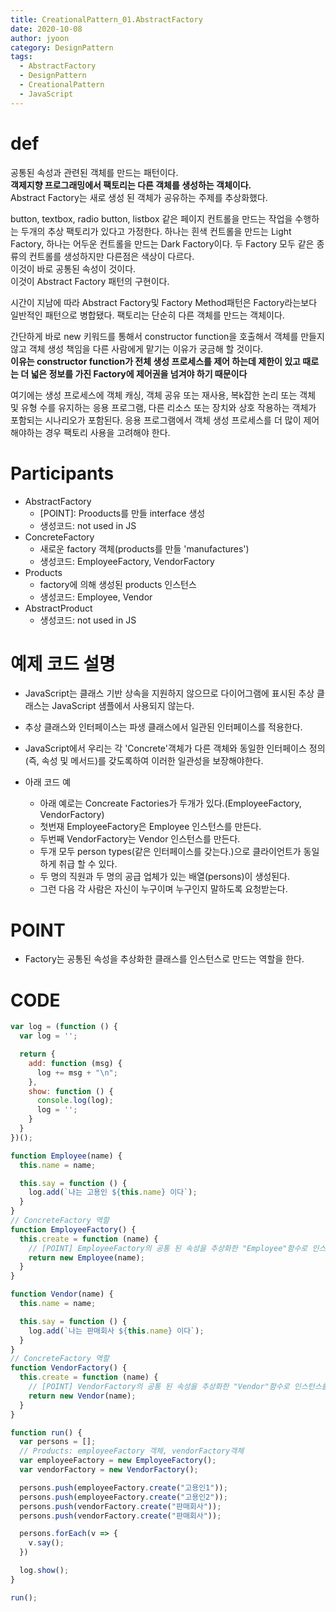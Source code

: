 ```yaml
---
title: CreationalPattern_01.AbstractFactory
date: 2020-10-08
author: jyoon
category: DesignPattern
tags:
  - AbstractFactory
  - DesignPattern
  - CreationalPattern
  - JavaScript
---
```


# def
  공통된 속성과 관련된 객체를 만드는 패턴이다.    
  **객제지향 프로그래밍에서 팩토리는 다른 객체를 생성하는 객체이다.**   
  Abstract Factory는 새로 생성 된 객체가 공유하는 주제를 추상화했다.  

  button, textbox, radio button, listbox 같은 페이지 컨트롤을 만드는 작업을 수행하는 두개의 추상 팩토리가 있다고 가정한다.
  하나는 흰색 컨트롤을 만드는 Light Factory, 하나는 어두운 컨트롤을 만드는 Dark Factory이다.
  두 Factory 모두 같은 종류의 컨트롤를 생성하지만 다른점은 색상이 다르다.  
  이것이 바로 공통된 속성이 것이다.  
  이것이 Abstract Factory 패턴의 구현이다.  

  시간이 지남에 따라 Abstract Factory및 Factory Method패턴은 Factory라는보다 일반적인 패턴으로 병합됐다. 
  팩토리는 단순히 다른 객체를 만드는 객체이다.  
  
  간단하게 바로 new 키워드를 통해서 constructor function을 호출해서 객체를 만들지 않고 객체 생성 책임을 다른 사람에게 맡기는 이유가 궁금해 할 것이다.  
  **이유는 constructor function가 전체 생성 프로세스를 제어 하는데 제한이 있고 때로는 더 넓은 정보를 가진 Factory에 제어권을 넘겨야 하기 때문이다**

  여기에는 생성 프로세스에 객체 캐싱, 객체 공유 또는 재사용, 복k잡한 논리 또는 객체 및 유형 수를 유지하는 응용 프로그램, 다른 리소스 또는 장치와 상호 작용하는 객체가 포함되는 시나리오가 포함된다. 
  응용 프로그램에서 객체 생성 프로세스를 더 많이 제어해야하는 경우 팩토리 사용을 고려해야 한다.

# Participants
  * AbstractFactory
    - [POINT]: Prooducts를 만들 interface 생성
    - 생성코드: not used in JS
  * ConcreteFactory
    - 새로운 factory 객체(products를 만들 'manufactures')
    - 생성코드: EmployeeFactory, VendorFactory 
  * Products
    - factory에 의해 생성된 products 인스턴스
    - 생성코드: Employee, Vendor
  * AbstractProduct
    - 생성코드: not used in JS

# 예제 코드 설명
  * JavaScript는 클래스 기반 상속을 지원하지 않으므로 다이어그램에 표시된 추상 클래스는 JavaScript 샘플에서 사용되지 않는다.
  * 추상 클래스와 인터페이스는 파생 클래스에서 일관된 인터페이스를 적용한다. 
  * JavaScript에서 우리는 각 'Concrete'객체가 다른 객체와 동일한 인터페이스 정의 (즉, 속성 및 메서드)를 갖도록하여 이러한 일관성을 보장해야한다.    
  
  * 아래 코드 예
    - 아래 예로는 Concreate Factories가 두개가 있다.(EmployeeFactory, VendorFactory)
    - 첫번재 EmployeeFactory은 Employee 인스턴스를 만든다.
    - 두번째 VendorFactory는 Vendor 인스턴스를 만든다.
    - 두개 모두 person types(같은 인터페이스를 갖는다.)으로 클라이언트가 동일하게 취급 할 수 있다. 
    - 두 명의 직원과 두 명의 공급 업체가 있는 배열(persons)이 생성된다. 
    - 그런 다음 각 사람은 자신이 누구이며 누구인지 말하도록 요청받는다.

# POINT
  * Factory는 공통된 속성을 추상화한 클래스를 인스턴스로 만드는 역할을 한다.

# CODE
```js
var log = (function () {
  var log = '';

  return {
    add: function (msg) {
      log += msg + "\n";
    },
    show: function () {
      console.log(log);
      log = '';
    }
  }
})();

function Employee(name) {
  this.name = name;

  this.say = function () {
    log.add(`나는 고용인 ${this.name} 이다`);
  }
}
// ConcreteFactory 역할
function EmployeeFactory() {
  this.create = function (name) {
    // [POINT] EmployeeFactory의 공통 된 속성을 추상화한 "Employee"함수로 인스턴스를 생성한다.
    return new Employee(name);
  }
}

function Vendor(name) {
  this.name = name;

  this.say = function () {
    log.add(`나는 판매회사 ${this.name} 이다`);
  }
}
// ConcreteFactory 역할
function VendorFactory() {
  this.create = function (name) {
    // [POINT] VendorFactory의 공통 된 속성을 추상화한 "Vendor"함수로 인스턴스를 생성한다.
    return new Vendor(name);
  }
}

function run() {
  var persons = [];
  // Products: employeeFactory 객체, vendorFactory객체
  var employeeFactory = new EmployeeFactory();
  var vendorFactory = new VendorFactory();

  persons.push(employeeFactory.create("고용인1"));
  persons.push(employeeFactory.create("고용인2"));
  persons.push(vendorFactory.create("판매회사"));
  persons.push(vendorFactory.create("판매회사"));

  persons.forEach(v => {
    v.say();
  })

  log.show();
}

run();
```